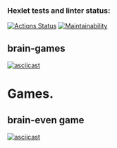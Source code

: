 ### Hexlet tests and linter status:
[![Actions Status](https://github.com/kwaz1k/frontend-project-44/workflows/hexlet-check/badge.svg)](https://github.com/kwaz1k/frontend-project-44/actions)
[![Maintainability](https://api.codeclimate.com/v1/badges/90f45649da67ef56199f/maintainability)](https://codeclimate.com/github/kwaz1k/frontend-project-44/maintainability)

## brain-games
[![asciicast](https://asciinema.org/a/ZRXhZnV9VKmvooVkwVpHBGrxW.svg)](https://asciinema.org/a/ZRXhZnV9VKmvooVkwVpHBGrxW)

# Games.

## brain-even game
[![asciicast](https://asciinema.org/a/FcHh7x7RQa6Gc7AAeiIPaNZIl.svg)](https://asciinema.org/a/FcHh7x7RQa6Gc7AAeiIPaNZIl)